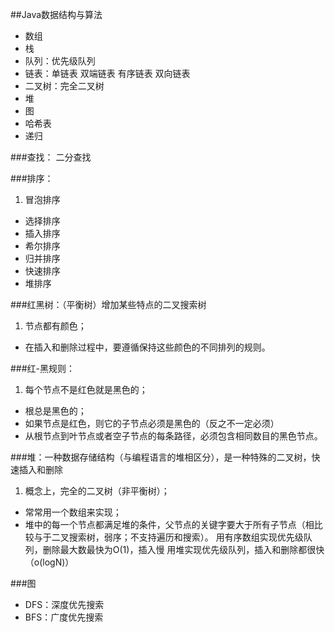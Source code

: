 ##Java数据结构与算法


* 数组
* 栈
* 队列：优先级队列
* 链表：单链表 双端链表 有序链表 双向链表
* 二叉树：完全二叉树
* 堆
* 图
* 哈希表
* 递归


###查找：
二分查找

###排序：
1. 冒泡排序
* 选择排序
* 插入排序
* 希尔排序
* 归并排序
* 快速排序
* 堆排序

###红黑树：（平衡树）增加某些特点的二叉搜索树
1. 节点都有颜色；
* 在插入和删除过程中，要遵循保持这些颜色的不同排列的规则。

###红-黑规则：
1. 每个节点不是红色就是黑色的；
* 根总是黑色的；
* 如果节点是红色，则它的子节点必须是黑色的（反之不一定必须）
* 从根节点到叶节点或者空子节点的每条路径，必须包含相同数目的黑色节点。

###堆：一种数据存储结构（与编程语言的堆相区分），是一种特殊的二叉树，快速插入和删除
1. 概念上，完全的二叉树（非平衡树）；
* 常常用一个数组来实现；
* 堆中的每一个节点都满足堆的条件，父节点的关键字要大于所有子节点（相比较与于二叉搜索树，弱序；不支持遍历和搜索）。
    用有序数组实现优先级队列，删除最大数最快为O(1)，插入慢
	用堆实现优先级队列，插入和删除都很快（o(logN)）

###图
* DFS：深度优先搜索
* BFS：广度优先搜索
